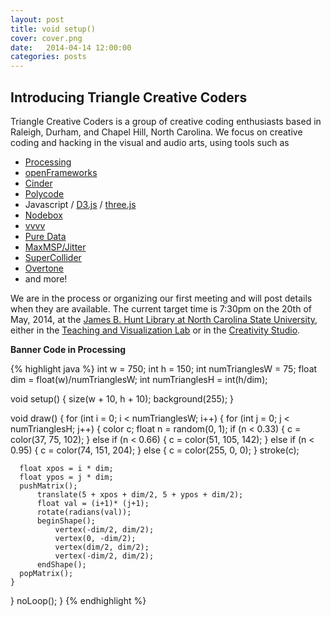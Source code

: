 ```yaml
---
layout: post
title: void setup()
cover: cover.png
date:   2014-04-14 12:00:00
categories: posts
---
```


## Introducing Triangle Creative Coders

Triangle Creative Coders is a group of creative coding enthusiasts based in Raleigh, Durham, and Chapel Hill, North Carolina. We focus on creative coding and hacking in the visual and audio arts, using tools such as 

* [Processing](http://www.processing.org)
* [openFrameworks](http://www.openframeworks.org)
* [Cinder](http://www.libcinder.org)
* [Polycode](http://polycode.org/)
* Javascript / [D3.js](http://d3js.org/) / [three.js](http://threejs.org/)
* [Nodebox](http://nodebox.net/)
* [vvvv](http://vvvv.org/)
* [Pure Data](http://puredata.info/)
* [MaxMSP/Jitter](http://cycling74.com/products/max/)
* [SuperCollider](http://supercollider.sourceforge.net/)
* [Overtone](http://overtone.github.io/)
* and more!

We are in the process or organizing our first meeting and will post details when they are available. The current target time is 7:30pm on the 20th of May, 2014, at the [James B. Hunt Library at North Carolina State University](http://www.lib.ncsu.edu/huntlibrary), either in the [Teaching and Visualization Lab](http://www.lib.ncsu.edu/spaces/teaching-and-visualization-lab) or in the [Creativity Studio](http://www.lib.ncsu.edu/spaces/creativity-studio-north).

**Banner Code in Processing**

{% highlight java %}
int w             = 750;
int h             = 150;
int numTrianglesW = 75;
float dim         = float(w)/numTrianglesW;
int numTrianglesH = int(h/dim);

void setup() {
  size(w + 10, h + 10);
  background(255);
}

void draw() {
  for (int i = 0; i < numTrianglesW; i++) {
    for (int j = 0; j < numTrianglesH; j++) {
      color c;
      float n = random(0, 1);
      if (n < 0.33) {
        c = color(37, 75, 102);
      } 
      else if (n < 0.66) {
        c = color(51, 105, 142);
      } 
      else if (n < 0.95) {
        c = color(74, 151, 204);
      } 
      else {
        c = color(255, 0, 0);
      }
      stroke(c);

      float xpos = i * dim;
      float ypos = j * dim;
      pushMatrix();
          translate(5 + xpos + dim/2, 5 + ypos + dim/2);
          float val = (i+1)* (j+1);
          rotate(radians(val));
          beginShape();
              vertex(-dim/2, dim/2);
              vertex(0, -dim/2);
              vertex(dim/2, dim/2);
              vertex(-dim/2, dim/2);
          endShape();
      popMatrix();
    }
  }
  noLoop();
}
{% endhighlight %}
